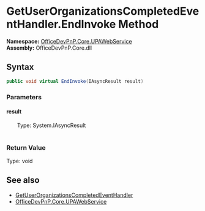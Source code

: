# GetUserOrganizationsCompletedEventHandler.EndInvoke Method  
  

**Namespace:** [OfficeDevPnP.Core.UPAWebService](OfficeDevPnP.Core.UPAWebService.md)  
**Assembly:** OfficeDevPnP.Core.dll  
## Syntax
```C#
public void virtual EndInvoke(IAsyncResult result)
```
### Parameters
#### result  
&emsp;&emsp;Type: System.IAsyncResult  
&emsp;&emsp;  

  

### Return Value
Type: void  

## See also
- [GetUserOrganizationsCompletedEventHandler](OfficeDevPnP.Core.UPAWebService.GetUserOrganizationsCompletedEventHandler.md) 
- [OfficeDevPnP.Core.UPAWebService](OfficeDevPnP.Core.UPAWebService.md) 
